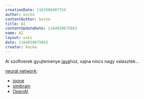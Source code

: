 ```yaml
---
creationDate: 1163506407754 
author: kocka 
contentAuthor: kocka 
title: AI 
contentUpdateDate: 1164039675663 
name: AI 
layout: wiki 
date: 1164039675663 
creator: kocka 
---
```

Ai szoftverek gyujtemenye [java](java.html)hoz, sajna nincs nagy valasztek...

[neural network](Missing.html):

*   [joone](joone.html)
*   [simbrain](http://www.simbrain.net/)
*   [OpenAI](http://openai.sourceforge.net/)




